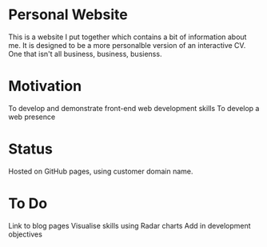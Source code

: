# Personal Website
This is a website I put together which contains a bit of information about me. It is designed to be a more personalble version of an interactive CV. One that isn't all business, business, busienss. 

# Motivation 
To develop and demonstrate front-end web development skills
To develop a web presence

# Status
Hosted on GitHub pages, using customer domain name. 

# To Do
Link to blog pages
Visualise skills using Radar charts
Add in development objectives

